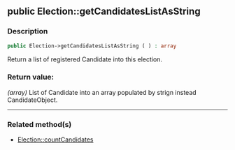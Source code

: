 ## public Election::getCandidatesListAsString

### Description    

```php
public Election->getCandidatesListAsString ( ) : array
```

Return a list of registered Candidate into this election.
    

### Return value:   

*(array)* List of Candidate into an array populated by strign instead CandidateObject.


---------------------------------------

### Related method(s)      

* [Election::countCandidates](../Election%20Class/public%20Election--countCandidates.md)    
